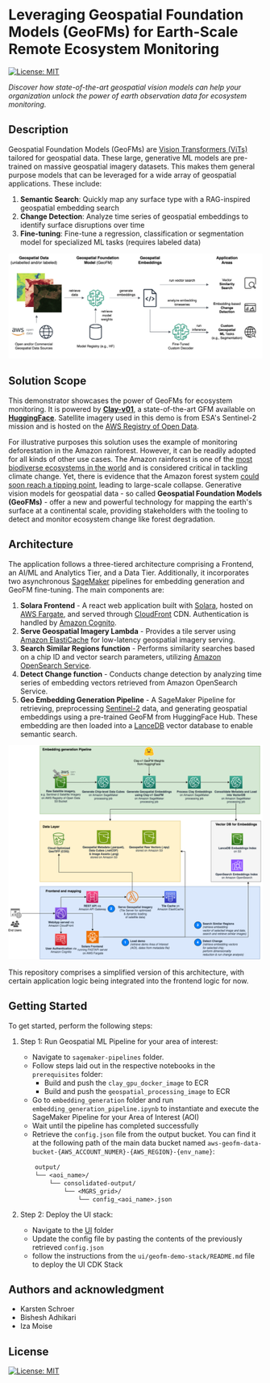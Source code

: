 # Leveraging Geospatial Foundation Models (GeoFMs) for Earth-Scale Remote Ecosystem Monitoring
[![License: MIT](https://img.shields.io/badge/License-MIT-yellow.svg)](https://opensource.org/licenses/MIT)

*Discover how state-of-the-art geospatial vision models can help your organization unlock the power of earth observation data for ecosystem monitoring.*

## Description
Geospatial Foundation Models (GeoFMs) are [Vision Transformers (ViTs)](https://paperswithcode.com/method/vision-transformer) tailored for geospatial data. These large, generative ML models are pre-trained on massive geospatial imagery datasets. This makes them general purpose models that can be leveraged for a wide array of geospatial applications. These include:
1. **Semantic Search**: Quickly map any surface type with a RAG-inspired geospatial embedding search
2. **Change Detection**: Analyze time series of geospatial embeddings to identify surface disruptions over time
3. **Fine-tuning**: Fine-tune a regression, classification or segmentation model for specialized ML tasks (requires labeled data)

![](assets/GeoFM_demo_architecture-Flow-chart.png)

## Solution Scope
 This demonstrator showcases the power of GeoFMs for ecosystem monitoring. It is powered by [**Clay-v01**](https://clay-foundation.github.io/model/index.html), a state-of-the-art GFM available on [**HuggingFace**](https://huggingface.co/made-with-clay/Clay). Satellite imagery used in this demo is from ESA's Sentinel-2 mission and is hosted on the [AWS Registry of Open Data](https://registry.opendata.aws/sentinel-2/).

For illustrative purposes this solution uses the example of monitoring deforestation in the Amazon rainforest. However, it can be readily adopted for all kinds of other use cases. The Amazon rainforest is one of the [most biodiverse ecosystems in the world](https://www.copernicus.eu/en/media/image-day-gallery/deforestation-mato-grosso-brazil) and is considered critical in tackling climate change. Yet, there is evidence that the Amazon forest system [could soon reach a tipping point](https://www.nature.com/articles/s41586-023-06970-0), leading to large-scale collapse. Generative vision models for geospatial data - so called **Geospatial Foundation Models (GeoFMs)** - offer a new and powerful technology for mapping the earth's surface at a continental scale, providing stakeholders with the tooling to detect and monitor ecosystem change like forest degradation.

## Architecture

The application follows a three-tiered architecture comprising a Frontend, an AI/ML and Analytics Tier, and a Data Tier. 
Additionally, it incorporates two asynchronous [SageMaker](https://aws.amazon.com/sagemaker/) pipelines for embedding generation and GeoFM fine-tuning. 
The main components are:

1. **Solara Frontend** - A react web application built with [Solara](https://solara.dev/documentation), hosted on [AWS Fargate](https://aws.amazon.com/fargate/), and served through [CloudFront](https://aws.amazon.com/cloudfront/) CDN. Authentication is handled by [Amazon Cognito](https://aws.amazon.com/pm/cognito/?gclid=CjwKCAiAudG5BhAREiwAWMlSjIMQlGJruxjBD8L18Z4S84V0GeBmiqRpt9dZcvaRquyQZakBXj51JhoCRXUQAvD_BwE&trk=3e612152-ae90-4f91-abda-680eead5127a&sc_channel=ps&ef_id=CjwKCAiAudG5BhAREiwAWMlSjIMQlGJruxjBD8L18Z4S84V0GeBmiqRpt9dZcvaRquyQZakBXj51JhoCRXUQAvD_BwE:G:s&s_kwcid=AL!4422!3!651541907485!e!!g!!amazon%20cognito!19835790380!146491699385).
2. **Serve Geospatial Imagery Lambda** - Provides a tile server using [Amazon ElastiCache](https://aws.amazon.com/elasticache/) for low-latency geospatial imagery serving.
3. **Search Similar Regions function** - Performs similarity searches based on a chip ID and vector search parameters, utilizing [Amazon OpenSearch Service](https://aws.amazon.com/opensearch-service/).
4. **Detect Change function** - Conducts change detection by analyzing time series of embedding vectors retrieved from Amazon OpenSearch Service.
5. **Geo Embedding Generation Pipeline** - A SageMaker Pipeline for retrieving, preprocessing [Sentinel-2](https://www.esa.int/Applications/Observing_the_Earth/Copernicus/Sentinel-2) data, and generating geospatial embeddings using a pre-trained GeoFM from HuggingFace Hub. These embedding are then loaded into a [LanceDB](https://lancedb.github.io/lancedb/) vector database to enable semantic search.

![](assets/GeoFM_demo_architecture_detailed.png)

This repository comprises a simplified version of this architecture, with certain application logic being integrated into the frontend logic for now.


## Getting Started

To get started, perform the following steps:

1. Step 1: Run Geospatial ML Pipeline for your area of interest:
    * Navigate to `sagemaker-pipelines` folder.
    * Follow steps laid out in the respective notebooks in the `prerequisites` folder:
        * Build and push the `clay_gpu_docker_image` to ECR 
        * Build and push the `geospatial_processing_image` to ECR 
    * Go to `embedding_generation` folder and run `embedding_generation_pipeline.ipynb` to instantiate and execute the SageMaker Pipeline for your Area of Interest (AOI) 
    * Wait until the pipeline has completed successfully
    * Retrieve the `config.json` file from the output bucket. You can find it at the following path of the main data bucket named `aws-geofm-data-bucket-{AWS_ACCOUNT_NUMER}-{AWS_REGION}-{env_name}`:

    ```
        output/
        └── <aoi_name>/
            └── consolidated-output/
                └── <MGRS_grid>/
                    └── config_<aoi_name>.json
    ```

2. Step 2: Deploy the UI stack:
    * Navigate to the [UI](./ui/geofm-demo-stack/) folder
    * Update the config file by pasting the contents of the previously retrieved `config.json`
    * follow the instructions from the `ui/geofm-demo-stack/README.md` file to deploy the UI CDK Stack


## Authors and acknowledgment
* Karsten Schroer
* Bishesh Adhikari
* Iza Moise

## License
[![License: MIT](https://img.shields.io/badge/License-MIT-yellow.svg)](https://opensource.org/licenses/MIT)